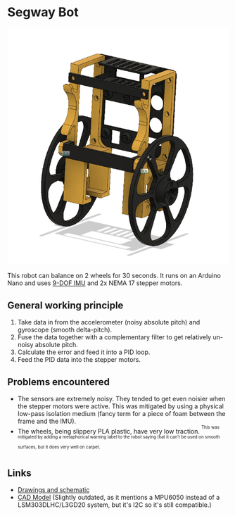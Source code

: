 Segway Bot
==========

![](img/robot.png "Batteries not included.")

This robot can balance on 2 wheels for 30 seconds. It runs on an Arduino Nano and uses [9-DOF IMU](https://learn.adafruit.com/adafruit-9-dof-imu-breakout) and 2x NEMA 17 stepper motors. 

## General working principle

1. Take data in from the accelerometer (noisy absolute pitch) and gyroscope (smooth delta-pitch).
2. Fuse the data together with a complementary filter to get relatively un-noisy absolute pitch.
3. Calculate the error and feed it into a PID loop.
4. Feed the PID data into the stepper motors.

## Problems encountered

- The sensors are extremely noisy. They tended to get even noisier when the stepper motors were active. This was mitigated by using a physical low-pass isolation medium (fancy term for a piece of foam between the frame and the IMU). 
- The wheels, being slippery PLA plastic, have very low traction. <sup><sup>This was mitigated by adding a metaphorical warning label to the robot saying that it can't be used on smooth surfaces, but it does very well on carpet.</sup></sup>

## Links

- [Drawings and schematic](https://drive.google.com/file/d/10ludiSeHadmGEeyNP80GLPzTC48ZILxc/view?usp=sharing)
- [CAD Model](https://a360.co/2mIKGgh) (Slightly outdated, as it mentions a MPU6050 instead of a LSM303DLHC/L3GD20 system, but it's I2C so it's still compatible.)
